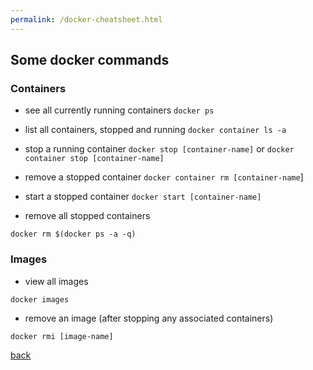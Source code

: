 ```yaml
---
permalink: /docker-cheatsheet.html
---
```


## Some docker commands
### Containers
- see all currently running containers
`docker ps`

- list all containers, stopped and running
`docker container ls -a`

- stop a running container
`docker stop [container-name]` or `docker container stop [container-name]`

- remove a stopped container
`docker container rm [container-name`]

- start a stopped container
`docker start [container-name]`

- remove all stopped containers
```
docker rm $(docker ps -a -q)
```

### Images

- view all images
```
docker images
```

- remove an image (after stopping any associated containers)
```
docker rmi [image-name]
```

[back](./)